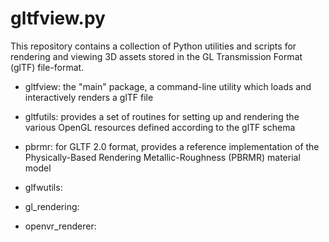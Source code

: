 # gltfview.py

This repository contains a collection of Python utilities and scripts for rendering and viewing 3D assets stored in the GL Transmission Format (glTF) file-format.

- gltfview: the "main" package, a command-line utility which loads and interactively renders a glTF file

- gltfutils: provides a set of routines for setting up and rendering the various OpenGL resources defined according to the glTF schema

- pbrmr: for GLTF 2.0 format, provides a reference implementation of the Physically-Based Rendering Metallic-Roughness (PBRMR) material model

- glfwutils:

- gl_rendering:

- openvr_renderer:
